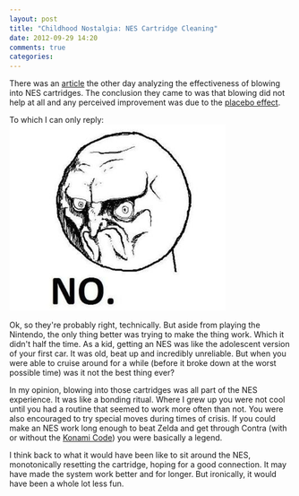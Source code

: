 ```yaml
---
layout: post
title: "Childhood Nostalgia: NES Cartridge Cleaning"
date: 2012-09-29 14:20
comments: true
categories: 
---
```


There was an [article](http://www.mentalfloss.com/blogs/archives/142550) the other day analyzing the effectiveness of blowing into NES cartridges.  The conclusion they came to was that blowing did not help at all and any perceived improvement was due to the [placebo effect](https://en.wikipedia.org/wiki/Placebo).

To which I can only reply:
![](/images/No.jpeg)

Ok, so they're probably right, technically.  But aside from playing the Nintendo, the only thing better was trying to make the thing work.  Which it didn't half the time.  As a kid, getting an NES was like the adolescent version of your first car.  It was old, beat up and incredibly unreliable.  But when you were able to cruise around for a while (before it broke down at the worst possible time) was it not the best thing ever?

In my opinion, blowing into those cartridges was all part of the NES experience.  It was like a bonding ritual.  Where I grew up you were not cool until you had a routine that seemed to work more often than not.  You were also encouraged to try special moves during times of crisis.  If you could make an NES work long enough to beat Zelda and get through Contra (with or without the [Konami Code](https://en.wikipedia.org/wiki/Konami_Code)) you were basically a legend.

I think back to what it would have been like to sit around the NES, monotonically resetting the cartridge, hoping for a good connection.  It may have made the system work better and for longer.  But ironically, it would have been a whole lot less fun.